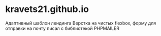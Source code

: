 # kravets21.github.io
Адаптивный шаблон лендинга
Верстка на чистых flexbox, форму для отправки на почту писал c библиотекой PHPMAILER
